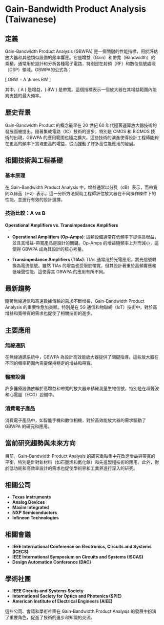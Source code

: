 # Gain-Bandwidth Product Analysis (Taiwanese)

## 定義

Gain-Bandwidth Product Analysis (GBWPA) 是一個關鍵的性能指標，用於評估放大器和其他類似設備的頻率響應。它是增益（Gain）和帶寬（Bandwidth）的乘積，通常用於設計和分析各種電子電路，特別是在射頻（RF）和數位信號處理（DSP）領域。GBWPA的公式為：

\[ GBW = A \times BW \]

其中，\( A \) 是增益，\( BW \) 是帶寬。這個指標表示一個放大器在其增益範圍內能夠支援的最大頻率。

## 歷史背景

Gain-Bandwidth Product 的概念最早在 20 世紀 60 年代隨著運算放大器技術的發展而被提出。隨著集成電路（IC）技術的進步，特別是 CMOS 和 BiCMOS 技術的出現，GBWPA 的應用範圍也隨之擴大。這些技術的演進使得設計工程師能夠在更高的頻率下實現更高的增益，從而推動了許多高性能應用的發展。

## 相關技術與工程基礎

### 基本原理

在 Gain-Bandwidth Product Analysis 中，增益通常以分貝（dB）表示，而帶寬則以赫茲（Hz）表示。這一分析方法幫助工程師評估放大器在不同操作條件下的性能，並進行有效的設計選擇。

### 技術比較：A vs B

#### Operational Amplifiers vs. Transimpedance Amplifiers

- **Operational Amplifiers (Op-Amps)**: 這類設備通常在低頻率下提供高增益，並且其增益-帶寬產品是設計的關鍵。Op-Amps 的增益隨頻率上升而減小，這使得 GBWPA 成為其設計的核心考量。

- **Transimpedance Amplifiers (TIAs)**: TIAs 通常用於光電應用，將光信號轉換為電流信號。雖然 TIAs 的增益也受限於帶寬，但其設計著重於高頻響應和低噪聲性能，這使得其 GBWPA 的應用有所不同。

## 最新趨勢

隨著無線通信和高速數據傳輸的需求不斷增長，Gain-Bandwidth Product Analysis 的重要性愈加突顯。特別是在 5G 通信和物聯網（IoT）技術中，對於高增益和寬帶寬的需求也促使了相關技術的進步。

## 主要應用

### 無線通訊

在無線通訊系統中，GBWPA 為設計高效能放大器提供了關鍵指導，這些放大器在不同的頻率範圍內需要保持穩定的增益和帶寬。

### 醫療設備

許多醫療設備依賴於高增益和帶寬的放大器來精確測量生物信號，特別是在超聲波和心電圖（ECG）設備中。

### 消費電子產品

消費電子產品中，如智能手機和數位相機，對於高效能放大器的需求驅動了 GBWPA 的研究和應用。

## 當前研究趨勢與未來方向

目前，Gain-Bandwidth Product Analysis 的研究重點集中在改進增益與帶寬的平衡，特別是針對新材料（如石墨烯和氮化鎵）和先進製程技術的應用。此外，對於低功耗和高效率設計的需求也促使學術界和工業界進行深入的研究。

## 相關公司

- **Texas Instruments**
- **Analog Devices**
- **Maxim Integrated**
- **NXP Semiconductors**
- **Infineon Technologies**

## 相關會議

- **IEEE International Conference on Electronics, Circuits and Systems (ICECS)**
- **IEEE International Symposium on Circuits and Systems (ISCAS)**
- **Design Automation Conference (DAC)**

## 學術社團

- **IEEE Circuits and Systems Society**
- **International Society for Optics and Photonics (SPIE)**
- **American Institute of Electrical Engineers (AIEE)**

這些公司、會議和學術社團在 Gain-Bandwidth Product Analysis 的發展中扮演了重要角色，促進了技術的進步和知識的交流。